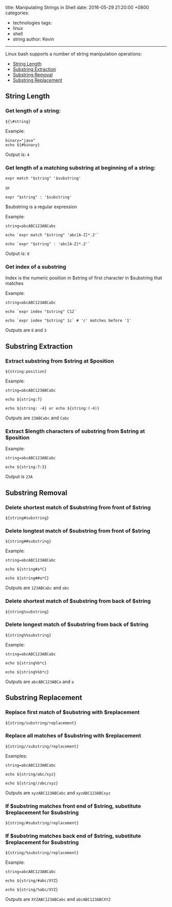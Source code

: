 title: Manipulating Strings in Shell
date: 2016-05-29 21:20:00 +0800
categories:
 - technologies
tags:
 - linux
 - shell
 - string
author: Kevin
---

Linux bash supports a number of string manipulation operations:

* [String Length](#string_length)
* [Substring Extraction](#substring_extraction)
* [Substring Removal](#substring_removal)
* [Substring Replacement](#substring_replacement)

<!-- more -->

## <a name="string_length"></a>String Length

### Get length of a string:

`${\#string}`

Example:

    binary="java"
    echo ${#binary}
    
Output is: `4`

### Get length of a matching substring at beginning of a string:

`expr match "$string" '$substring'`

 or
  
 `expr "$string" : '$substring'`

$substring is a regular expression

Example:

    string=abcABC123ABCabc
    
    echo `expr match "$string" 'abc[A-Z]*.2'`
    
    echo `expr "$string" : 'abc[A-Z]*.2'`
    
Output is: `8`

### Get index of a substring

Index is the numeric position in $string of first character in $substring that matches

Example:

    string=abcABC123ABCabc
    
    echo `expr index "$string" C12`
    
    echo `expr index "$string" 1c` # 'c' matches before '1'
    
Outputs are `6` and `3`

## <a name="substring_extraction"></a>Substring Extraction

### Extract substring from $string at $position

`${string:position}`

Example:

    string=abcABC123ABCabc
    
    echo ${string:7}
    
    echo ${string: -4} or echo ${string:(-4)}
    
Outputs are `23ABCabc` and `Cabc`

### Extract $length characters of substring from $string at $position

Example:

    string=abcABC123ABCabc
    
    echo ${string:7:3}
    
Output is `23A`

## <a name="substring_removal"></a>Substring Removal

### Delete shortest match of $substring from front of $string

`${string#substring}`

### Delete longtest match of $substring from front of $string

`${string##substring}`

Example:

    string=abcABC123ABCabc
    
    echo ${string#a*C}
    
    echo ${string##a*C}

Outputs are `123ABCabc` and `abc`

### Delete shortest match of $substring from back of $string

`${string%substring}`

### Delete longest match of $substring from back of $string

`${string%%substring}`

Example:

    string=abcABC123ABCabc
    
    echo ${string%b*c}
    
    echo ${string%%b*c}
    
Outputs are `abcABC123ABCa` and `a`

## <a name="substring_replacement"></a>Substring Replacement

### Replace first match of $substring with $replacement

`${string/substring/replacement}`

### Replace all matches of $substring with $replacement

`${string//substring/replacement}`

Examples:

    string=abcABC123ABCabc
    
    echo ${string/abc/xyz}
    
    echo ${string//abc/xyz}
    
Outputs are `xyzABC123ABCabc` and `xyzABC123ABCxyz`

### If $substring matches front end of $string, substitute $replacement for $substring

`${string/#substring/replacement}`

### If $substring matches back end of $string, substitute $replacement for $substring

`${string/%substring/replacement}`

Example:

    string=abcABC123ABCabc
    
    echo ${string/#abc/XYZ}
    
    echo ${string/%abc/XYZ}
    
Outputs are `XYZABC123ABCabc` and `abcABC123ABCXYZ`
